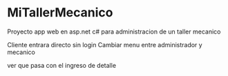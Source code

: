 # MiTallerMecanico
Proyecto app web en asp.net c# para administracion de un taller mecanico

Cliente entrara directo sin login
Cambiar menu entre administrador y mecanico

ver que pasa con el ingreso de detalle